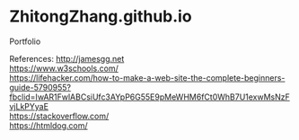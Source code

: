 # ZhitongZhang.github.io
Portfolio



References: 
http://jamesgg.net <br/>
https://www.w3schools.com/ <br/>
https://lifehacker.com/how-to-make-a-web-site-the-complete-beginners-guide-5790955?fbclid=IwAR1FwlABCsiUfc3AYpP6G55E9pMeWHM6fCt0WhB7U1exwMsNzFvjLkPYyaE <br/>
https://stackoverflow.com/ <br/>
https://htmldog.com/
